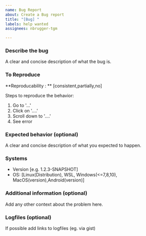 ```yaml
---
name: Bug Report
about: Create a Bug report
title: "[Bug] "
labels: help wanted
assignees: nbrugger-tgm

---
```


### Describe the bug
A clear and concise description of what the bug is.

### To Reproduce

**Reproducability : ** [consistent,partially,no]

Steps to reproduce the behavior:
1. Go to '...'
2. Click on '....'
3. Scroll down to '....'
4. See error

### Expected behavior (optional)
A clear and concise description of what you expected to happen.

### Systems
 - Version [e.g. 1.2.3-SNAPSHOT]
 - OS: [Linux(Distribution), WSL, Windows(<=7,8,10), MacOS(version),Android(version)]

### Additional information (optional)
Add any other context about the problem here.

### Logfiles (optional)
If possible add links to logfiles (eg. via gist)

